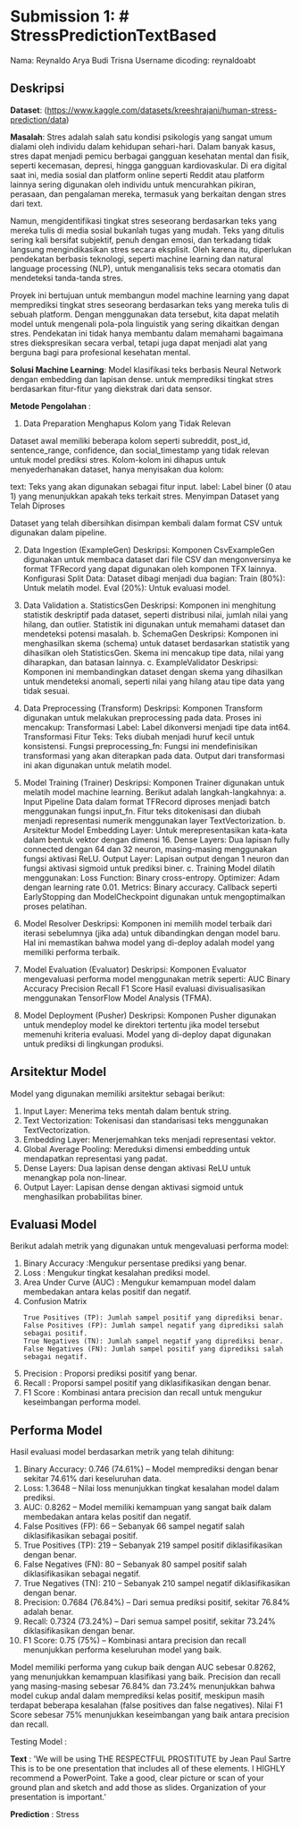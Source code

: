 # Submission 1: # StressPredictionTextBased
Nama: Reynaldo Arya Budi Trisna
Username dicoding: reynaldoabt

## Deskripsi
**Dataset**: (https://www.kaggle.com/datasets/kreeshrajani/human-stress-prediction/data)

**Masalah**: Stres adalah salah satu kondisi psikologis yang sangat umum dialami oleh individu dalam kehidupan sehari-hari. Dalam banyak kasus, stres dapat menjadi pemicu berbagai gangguan kesehatan mental dan fisik, seperti kecemasan, depresi, hingga gangguan kardiovaskular. Di era digital saat ini, media sosial dan platform online seperti Reddit atau platform lainnya sering digunakan oleh individu untuk mencurahkan pikiran, perasaan, dan pengalaman mereka, termasuk yang berkaitan dengan stres dari text.

Namun, mengidentifikasi tingkat stres seseorang berdasarkan teks yang mereka tulis di media sosial bukanlah tugas yang mudah. Teks yang ditulis sering kali bersifat subjektif, penuh dengan emosi, dan terkadang tidak langsung mengindikasikan stres secara eksplisit. Oleh karena itu, diperlukan pendekatan berbasis teknologi, seperti machine learning dan natural language processing (NLP), untuk menganalisis teks secara otomatis dan mendeteksi tanda-tanda stres.

Proyek ini bertujuan untuk membangun model machine learning yang dapat memprediksi tingkat stres seseorang berdasarkan teks yang mereka tulis di sebuah platform. Dengan menggunakan data tersebut, kita dapat melatih model untuk mengenali pola-pola linguistik yang sering dikaitkan dengan stres. Pendekatan ini tidak hanya membantu dalam memahami bagaimana stres diekspresikan secara verbal, tetapi juga dapat menjadi alat yang berguna bagi para profesional kesehatan mental.

**Solusi Machine Learning**: Model klasifikasi teks berbasis Neural Network dengan embedding dan lapisan dense.  untuk memprediksi tingkat stres berdasarkan fitur-fitur yang diekstrak dari data sensor.

**Metode Pengolahan** : 
1. Data Preparation
Menghapus Kolom yang Tidak Relevan

Dataset awal memiliki beberapa kolom seperti subreddit, post_id, sentence_range, confidence, dan social_timestamp yang tidak relevan untuk model prediksi stres. Kolom-kolom ini dihapus untuk menyederhanakan dataset, hanya menyisakan dua kolom:

text: Teks yang akan digunakan sebagai fitur input.
label: Label biner (0 atau 1) yang menunjukkan apakah teks terkait stres.
Menyimpan Dataset yang Telah Diproses

Dataset yang telah dibersihkan disimpan kembali dalam format CSV untuk digunakan dalam pipeline.

2. Data Ingestion (ExampleGen)
Deskripsi:
Komponen CsvExampleGen digunakan untuk membaca dataset dari file CSV dan mengonversinya ke format TFRecord yang dapat digunakan oleh komponen TFX lainnya.
Konfigurasi Split Data:
Dataset dibagi menjadi dua bagian:
Train (80%): Untuk melatih model.
Eval (20%): Untuk evaluasi model.

3. Data Validation
a. StatisticsGen
Deskripsi:
Komponen ini menghitung statistik deskriptif pada dataset, seperti distribusi nilai, jumlah nilai yang hilang, dan outlier. Statistik ini digunakan untuk memahami dataset dan mendeteksi potensi masalah.
b. SchemaGen
Deskripsi:
Komponen ini menghasilkan skema (schema) untuk dataset berdasarkan statistik yang dihasilkan oleh StatisticsGen. Skema ini mencakup tipe data, nilai yang diharapkan, dan batasan lainnya.
c. ExampleValidator
Deskripsi:
Komponen ini membandingkan dataset dengan skema yang dihasilkan untuk mendeteksi anomali, seperti nilai yang hilang atau tipe data yang tidak sesuai.

4. Data Preprocessing (Transform)
Deskripsi:
Komponen Transform digunakan untuk melakukan preprocessing pada data. Proses ini mencakup:
Transformasi Label: Label dikonversi menjadi tipe data int64.
Transformasi Fitur Teks: Teks diubah menjadi huruf kecil untuk konsistensi.
Fungsi preprocessing_fn:
Fungsi ini mendefinisikan transformasi yang akan diterapkan pada data. Output dari transformasi ini akan digunakan untuk melatih model.

5. Model Training (Trainer)
Deskripsi:
Komponen Trainer digunakan untuk melatih model machine learning. Berikut adalah langkah-langkahnya:
a. Input Pipeline
Data dalam format TFRecord diproses menjadi batch menggunakan fungsi input_fn.
Fitur teks ditokenisasi dan diubah menjadi representasi numerik menggunakan layer TextVectorization.
b. Arsitektur Model
Embedding Layer: Untuk merepresentasikan kata-kata dalam bentuk vektor dengan dimensi 16.
Dense Layers: Dua lapisan fully connected dengan 64 dan 32 neuron, masing-masing menggunakan fungsi aktivasi ReLU.
Output Layer: Lapisan output dengan 1 neuron dan fungsi aktivasi sigmoid untuk prediksi biner.
c. Training
Model dilatih menggunakan:
Loss Function: Binary cross-entropy.
Optimizer: Adam dengan learning rate 0.01.
Metrics: Binary accuracy.
Callback seperti EarlyStopping dan ModelCheckpoint digunakan untuk mengoptimalkan proses pelatihan.

6. Model Resolver
Deskripsi:
Komponen ini memilih model terbaik dari iterasi sebelumnya (jika ada) untuk dibandingkan dengan model baru. Hal ini memastikan bahwa model yang di-deploy adalah model yang memiliki performa terbaik.

7. Model Evaluation (Evaluator)
Deskripsi:
Komponen Evaluator mengevaluasi performa model menggunakan metrik seperti:
AUC
Binary Accuracy
Precision
Recall
F1 Score
Hasil evaluasi divisualisasikan menggunakan TensorFlow Model Analysis (TFMA).

9. Model Deployment (Pusher)
Deskripsi:
Komponen Pusher digunakan untuk mendeploy model ke direktori tertentu jika model tersebut memenuhi kriteria evaluasi. Model yang di-deploy dapat digunakan untuk prediksi di lingkungan produksi.

## Arsitektur Model 
Model yang digunakan memiliki arsitektur sebagai berikut:

1. Input Layer: Menerima teks mentah dalam bentuk string.
2. Text Vectorization: Tokenisasi dan standarisasi teks menggunakan TextVectorization.
3. Embedding Layer: Menerjemahkan teks menjadi representasi vektor.
4. Global Average Pooling: Mereduksi dimensi embedding untuk mendapatkan representasi yang padat.
5. Dense Layers: Dua lapisan dense dengan aktivasi ReLU untuk menangkap pola non-linear.
6. Output Layer: Lapisan dense dengan aktivasi sigmoid untuk menghasilkan probabilitas biner.

## Evaluasi Model 
Berikut adalah metrik yang digunakan untuk mengevaluasi performa model:

1. Binary Accuracy :Mengukur persentase prediksi yang benar.
2. Loss : Mengukur tingkat kesalahan prediksi model.
3. Area Under Curve (AUC) : Mengukur kemampuan model dalam membedakan antara kelas positif dan negatif.
4. Confusion Matrix
   ```
   True Positives (TP): Jumlah sampel positif yang diprediksi benar.
   False Positives (FP): Jumlah sampel negatif yang diprediksi salah sebagai positif.
   True Negatives (TN): Jumlah sampel negatif yang diprediksi benar.
   False Negatives (FN): Jumlah sampel positif yang diprediksi salah sebagai negatif.
   ```
6. Precision : Proporsi prediksi positif yang benar.
7. Recall : Proporsi sampel positif yang diklasifikasikan dengan benar.
8. F1 Score : Kombinasi antara precision dan recall untuk mengukur keseimbangan performa model.

## Performa Model 
Hasil evaluasi model berdasarkan metrik yang telah dihitung:

1. Binary Accuracy: 0.746 (74.61%) – Model memprediksi dengan benar sekitar 74.61% dari keseluruhan data.
2. Loss: 1.3648 – Nilai loss menunjukkan tingkat kesalahan model dalam prediksi.
3. AUC: 0.8262 – Model memiliki kemampuan yang sangat baik dalam membedakan antara kelas positif dan negatif.
4. False Positives (FP): 66 – Sebanyak 66 sampel negatif salah diklasifikasikan sebagai positif.
5. True Positives (TP): 219 – Sebanyak 219 sampel positif diklasifikasikan dengan benar.
6. False Negatives (FN): 80 – Sebanyak 80 sampel positif salah diklasifikasikan sebagai negatif.
7. True Negatives (TN): 210 – Sebanyak 210 sampel negatif diklasifikasikan dengan benar.
8. Precision: 0.7684 (76.84%) – Dari semua prediksi positif, sekitar 76.84% adalah benar.
9. Recall: 0.7324 (73.24%) – Dari semua sampel positif, sekitar 73.24% diklasifikasikan dengan benar.
10. F1 Score: 0.75 (75%) – Kombinasi antara precision dan recall menunjukkan performa keseluruhan model yang baik.

Model memiliki performa yang cukup baik dengan AUC sebesar 0.8262, yang menunjukkan kemampuan klasifikasi yang baik. Precision dan recall yang masing-masing sebesar 76.84% dan 73.24% menunjukkan bahwa model cukup andal dalam memprediksi kelas positif, meskipun masih terdapat beberapa kesalahan (false positives dan false negatives). Nilai F1 Score sebesar 75% menunjukkan keseimbangan yang baik antara precision dan recall.

Testing Model : 

**Text** : 'We will be using THE RESPECTFUL PROSTITUTE by Jean Paul Sartre This is to be one presentation that includes all of these elements. I HIGHLY recommend a PowerPoint. Take a good, clear picture or scan of your ground plan and sketch and add those as slides. Organization of your presentation is important.'

**Prediction** : Stress
